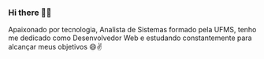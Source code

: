 ### Hi there 🙋‍♂️

Apaixonado por tecnologia, Analista de Sistemas formado pela UFMS, tenho me dedicado como Desenvolvedor Web e estudando constantemente para alcançar meus objetivos 😄✌

<!--
**rodrigogolfeto/rodrigogolfeto** is a ✨ _special_ ✨ repository because its `README.md` (this file) appears on your GitHub profile.

Here are some ideas to get you started:

- 🔭 I’m currently working on ...
- 🌱 I’m currently learning ...
- 👯 I’m looking to collaborate on ...
- 🤔 I’m looking for help with ...
- 💬 Ask me about ...
- 📫 How to reach me: ...
- 😄 Pronouns: ...
- ⚡ Fun fact: ...
-->

